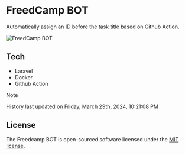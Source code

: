 # FreedCamp BOT

Automatically assign an ID before the task title based on Github Action.

![FreedCamp BOT](https://repository-images.githubusercontent.com/737932867/7d34798b-2680-471c-b089-a78a718d3d6a)

## Tech

- Laravel
- Docker
- Github Action

> [!NOTE]  
> History last updated on Friday, March 29th, 2024, 10:21:08 PM

## License

The Freedcamp BOT is open-sourced software licensed under the [MIT license](https://opensource.org/licenses/MIT).
